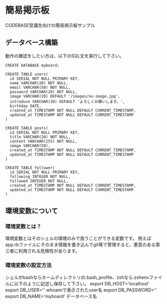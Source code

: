 # 簡易掲示板
CODEBASE受講生向けの簡易掲示板サンプル
 
## データベース構築
動作の確認をしたい方は、以下のSQL文を実行して下さい。
```
CREATE DATABASE myboard;
```
```
CREATE TABLE users(
  id SERIAL NOT NULL PRIMARY KEY,
  name VARCHAR(20) NOT NULL,
  email VARCHAR(50) NOT NULL,
  password VARCHAR(20) NOT NULL,
  image VARCHAR(20) DEFAULT '/images/no-image.jpg',
  introduce VARCHAR(20) DEFAULT 'よろしくお願いします。',
  birthday DATE,
  created_at TIMESTAMP NOT NULL DEFAULT CURRENT_TIMESTAMP,
  updated_at TIMESTAMP NOT NULL DEFAULT CURRENT_TIMESTAMP
)
```
```
CREATE TABLE posts(
  id SERIAL NOT NULL PRIMARY KEY,
  title VARCHAR(20) NOT NULL,
  content VARCHAR(255) NOT NULL,
  image VARCHAR(50),
  created_at TIMESTAMP NOT NULL DEFAULT CURRENT_TIMESTAMP,
  updated_at TIMESTAMP NOT NULL DEFAULT CURRENT_TIMESTAMP
)
```
```
CREATE TABLE follower(
  id SERIAL NOT NULL PRIMARY KEY,
  following INTEGER NOT NULL,
  followed INTEGER NOT NULL,
  created_at TIMESTAMP NOT NULL DEFAULT CURRENT_TIMESTAMP,
  updated_at TIMESTAMP NOT NULL DEFAULT CURRENT_TIMESTAMP
)
```

## 環境変数について
 
### 環境変数とは？
環境変数とはそのシェルの環境のみで扱うことができる変数です。
例えばapp.rbファイルにそのまま情報を書き込んでgit等で管理すると、悪意のある第三者に利用される危険性があります。
 
### 環境変数の設定方法
シェルがbashならホームディレクトリの.bash_profile、zshなら.zshenvファイルに以下のように記述し保存して下さい。
export DB_HOST='localhost'
export DB_USER='' whoamiで表示されたuser名
export DB_PASSWORD=''
export DB_NAME='myboard' データベース名
